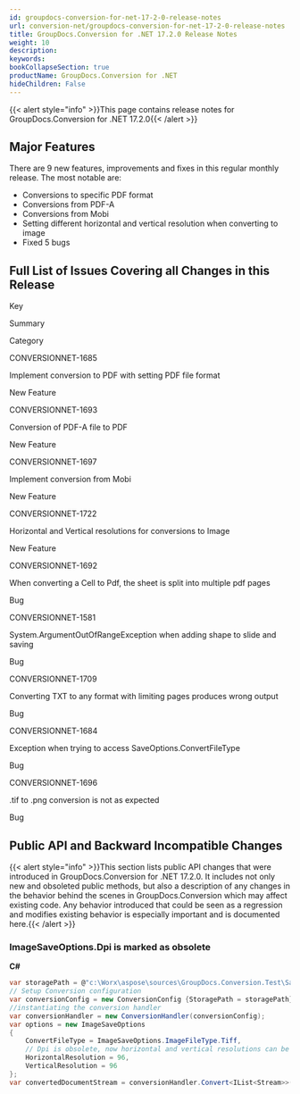 ```yaml
---
id: groupdocs-conversion-for-net-17-2-0-release-notes
url: conversion-net/groupdocs-conversion-for-net-17-2-0-release-notes
title: GroupDocs.Conversion for .NET 17.2.0 Release Notes
weight: 10
description: 
keywords: 
bookCollapseSection: true
productName: GroupDocs.Conversion for .NET
hideChildren: False
---
```

{{< alert style="info" >}}This page contains release notes for GroupDocs.Conversion for .NET 17.2.0{{< /alert >}}

## Major Features

There are 9 new features, improvements and fixes in this regular monthly release. The most notable are:

*   Conversions to specific PDF format
*   Conversions from PDF-A
*   Conversions from Mobi
*   Setting different horizontal and vertical resolution when converting to image
*   Fixed 5 bugs

## Full List of Issues Covering all Changes in this Release

Key

Summary

Category

CONVERSIONNET-1685

Implement conversion to PDF with setting PDF file format

New Feature

CONVERSIONNET-1693

Conversion of PDF-A file to PDF

New Feature

CONVERSIONNET-1697

Implement conversion from Mobi

New Feature

CONVERSIONNET-1722

Horizontal and Vertical resolutions for conversions to Image

New Feature

CONVERSIONNET-1692

When converting a Cell to Pdf, the sheet is split into multiple pdf pages

Bug

CONVERSIONNET-1581

System.ArgumentOutOfRangeException when adding shape to slide and saving

Bug

CONVERSIONNET-1709

Converting TXT to any format with limiting pages produces wrong output

Bug

CONVERSIONNET-1684

Exception when trying to access SaveOptions.ConvertFileType

Bug

CONVERSIONNET-1696

.tif to .png conversion is not as expected

Bug

## Public API and Backward Incompatible Changes

{{< alert style="info" >}}This section lists public API changes that were introduced in GroupDocs.Conversion for .NET 17.2.0. It includes not only new and obsoleted public methods, but also a description of any changes in the behavior behind the scenes in GroupDocs.Conversion which may affect existing code. Any behavior introduced that could be seen as a regression and modifies existing behavior is especially important and is documented here.{{< /alert >}}

### ImageSaveOptions.Dpi is marked as obsolete

**C#**

```csharp
var storagePath = @"c:\Worx\aspose\sources\GroupDocs.Conversion.Test\SampleFiles";
// Setup Conversion configuration
var conversionConfig = new ConversionConfig {StoragePath = storagePath};
//instantiating the conversion handler
var conversionHandler = new ConversionHandler(conversionConfig);
var options = new ImageSaveOptions
{
    ConvertFileType = ImageSaveOptions.ImageFileType.Tiff,
	// Dpi is obsolete, now horizontal and vertical resolutions can be set independently
    HorizontalResolution = 96,
	VerticalResolution = 96
};
var convertedDocumentStream = conversionHandler.Convert<IList<Stream>>("sample.docx", options);
```
